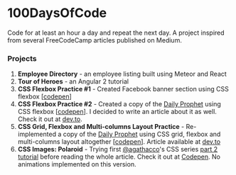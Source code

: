 # 100DaysOfCode
Code for at least an hour a day and repeat the next day. A project inspired from several FreeCodeCamp articles published on Medium.

### Projects
1. **Employee Directory** - an employee listing built using Meteor and React
1. **Tour of Heroes** - an Angular 2 tutorial
1. **CSS Flexbox Practice #1** - Created Facebook banner section using CSS flexbox [[codepen](https://codepen.io/analizapandac/pen/OojPPW)]
1. **CSS Flexbox Practice #2** - Created a copy of the [Daily Prophet](http://redonion.se/cssgrid/) using CSS flexbox [[codepen](https://codepen.io/analizapandac/full/NLMemQ/)]. I decided to write an article about it as well. Check it out at [dev.to](https://dev.to/analizapandac/creating-a-copy-of-red-onions-daily-prophet-using-css-flexbox-1klo).
1. **CSS Grid, Flexbox and Multi-columns Layout Practice** - Re-implemented a copy of the [Daily Prophet](http://redonion.se/cssgrid/) using CSS grid, flexbox and multi-columns layout altogether [[codepen](https://codepen.io/analizapandac/pen/EeeXpp)]. Article available at [dev.to](https://dev.to/analizapandac/using-css-grid-flexbox-and-multi-columns-layout-to-recreate-the-daily-prophet-7hd)
1. **CSS Images: Polaroid** - Trying first [@agathacco](https://twitter.com/agathacco)'s CSS series [part 2 tutorial](https://dev.to/agathacco/how-to-create-pure-css-illustrations-and-animate-them---part-2-1ao4) before reading the whole article. Check it out at [Codepen](https://codepen.io/analizapandac/pen/KxbqOV). No animations implemented on this version.
